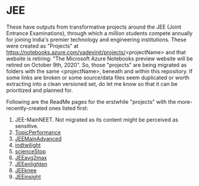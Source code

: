 # JEE
These have outputs from transformative projects around the JEE (Joint Entrance Examinations), through which a million students compete annually for joining India's premier technology and engineering institutions.
These were created as "Projects" at https://notebooks.azure.com/yadevinit/projects/<projectName\> and that website is retiring: "The Microsoft Azure Notebooks preview website will be retired on October 9th, 2020".
So, those "projects" are being migrated as folders with the same <projectName\>, beneath and within this repository. If some links are broken or some source/data files seem duplicated or worth extracting into a clean versioned set, do let me know so that it can be prioritized and planned for.

Following are the ReadMe pages for the erstwhile "projects" with the more-recently-created ones listed first:
1. JEE-MainNEET. Not migrated as its content might be perceived as sensitive.
2. [TopicPerformance](./Topic%20Performance/README.md)
2. [JEEMainAdvanced](./JEE_%20Main%20Advanced/README.md)
3. [indtwilight](./indtwilight/README.md)
4. [scienceStop](./scienceStop/README.md)
5. [JEEavg2max](./JEEavg2max/README.md)
6. [JEEenlighten](./JEEenlighten/README.md)
7. [JEEknee](./JEEknee/README.md)
8. [JEEinsight](./JEEinsight/README.md)
